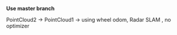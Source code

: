 **Use master branch**

PointCloud2 -> PointCloud1 -> using wheel odom, Radar SLAM , no optimizer   
